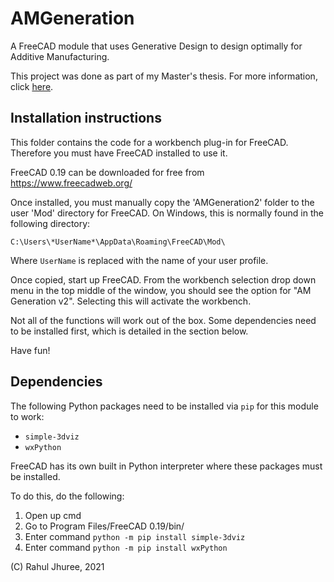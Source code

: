 # AMGeneration
A FreeCAD module that uses Generative Design to design optimally for Additive Manufacturing.

This project was done as part of my Master's thesis. For more information, click [here](https://mightybucket.github.io/projects/2021/05/31/masters-dissertation.html).

## Installation instructions
This folder contains the code for a workbench plug-in for FreeCAD. Therefore you must have FreeCAD installed to use it.

FreeCAD 0.19 can be downloaded for free from https://www.freecadweb.org/

Once installed, you must manually copy the 'AMGeneration2' folder to the user 'Mod' directory for FreeCAD. On Windows, this is normally found in the following directory:

`C:\Users\*UserName*\AppData\Roaming\FreeCAD\Mod\`

Where `UserName` is replaced with the name of your user profile.

Once copied, start up FreeCAD. From the workbench selection drop down menu in the top middle of the window, you should see the option for "AM Generation v2". Selecting this will activate the workbench.

Not all of the functions will work out of the box. Some dependencies need to be installed first, which is detailed in the section below.

Have fun!

## Dependencies
The following Python packages need to be installed via `pip` for this module to work:
 - `simple-3dviz`
 - `wxPython`

FreeCAD has its own built in Python interpreter where these packages must be installed.

To do this, do the following:
1. Open up cmd
2. Go to Program Files/FreeCAD 0.19/bin/
3. Enter command `python -m pip install simple-3dviz`
4. Enter command `python -m pip install wxPython`

(C) Rahul Jhuree, 2021
